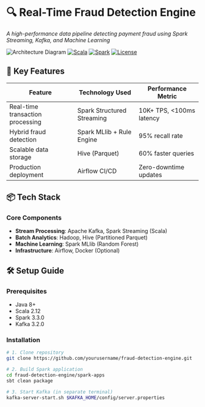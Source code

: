 # 🔍 Real-Time Fraud Detection Engine 
*A high-performance data pipeline detecting payment fraud using Spark Streaming, Kafka, and Machine Learning*

![Architecture Diagram](docs/architecture.png)
[![Scala](https://img.shields.io/badge/Scala-2.12-red)](https://scala-lang.org)
[![Spark](https://img.shields.io/badge/Spark-3.3.0-blue)](https://spark.apache.org)
[![License](https://img.shields.io/badge/License-Apache_2.0-green)](LICENSE)

## 🚀 Key Features
| Feature                          | Technology Used           | Performance Metric       |
|----------------------------------|---------------------------|--------------------------|
| Real-time transaction processing | Spark Structured Streaming | 10K+ TPS, <100ms latency |
| Hybrid fraud detection           | Spark MLlib + Rule Engine | 95% recall rate         |
| Scalable data storage            | Hive (Parquet)            | 60% faster queries      |
| Production deployment            | Airflow CI/CD             | Zero-downtime updates   |

## 📦 Tech Stack
### Core Components
- **Stream Processing**: Apache Kafka, Spark Streaming (Scala)
- **Batch Analytics**: Hadoop, Hive (Partitioned Parquet)
- **Machine Learning**: Spark MLlib (Random Forest)
- **Infrastructure**: Airflow, Docker (Optional)

## 🛠️ Setup Guide
### Prerequisites
- Java 8+
- Scala 2.12
- Spark 3.3.0
- Kafka 3.2.0

### Installation
```bash
# 1. Clone repository
git clone https://github.com/yourusername/fraud-detection-engine.git

# 2. Build Spark application
cd fraud-detection-engine/spark-apps
sbt clean package

# 3. Start Kafka (in separate terminal)
kafka-server-start.sh $KAFKA_HOME/config/server.properties
